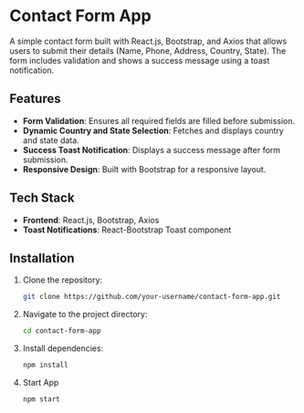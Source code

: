 # Contact Form App

A simple contact form built with React.js, Bootstrap, and Axios that allows users to submit their details (Name, Phone, Address, Country, State). The form includes validation and shows a success message using a toast notification.

## Features

- **Form Validation**: Ensures all required fields are filled before submission.
- **Dynamic Country and State Selection**: Fetches and displays country and state data.
- **Success Toast Notification**: Displays a success message after form submission.
- **Responsive Design**: Built with Bootstrap for a responsive layout.

## Tech Stack

- **Frontend**: React.js, Bootstrap, Axios
- **Toast Notifications**: React-Bootstrap Toast component

## Installation

1. Clone the repository:
   ```bash
   git clone https://github.com/your-username/contact-form-app.git
   
2. Navigate to the project directory:
    ```bash
   cd contact-form-app

4. Install dependencies:
   ```bash
   npm install

5. Start App
   ```bash
   npm start

   
 

